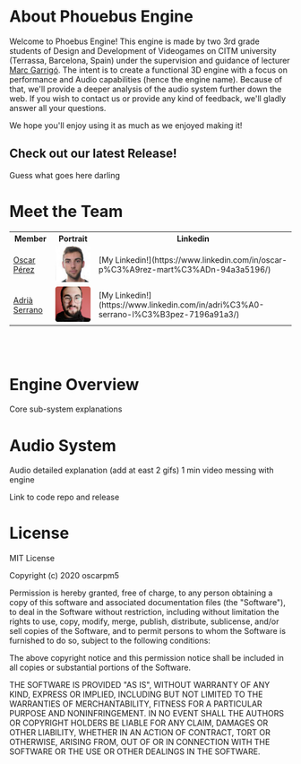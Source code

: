 # About Phouebus Engine
Welcome to Phoebus Engine! This engine is made by two 3rd grade students of Design and Development of Videogames on CITM university (Terrassa, Barcelona, Spain) under the supervision and guidance of lecturer [Marc Garrigó](https://www.linkedin.com/in/mgarrigo/?originalSubdomain=es).
The intent is to create a functional 3D engine with a focus on performance and Audio capabilities (hence the engine name). Because of that, we'll provide a deeper analysis of the audio system further down the web.
If you wish to contact us or provide any kind of feedback, we'll gladly answer all your questions.
    
We hope you'll enjoy using it as much as we enjoyed making it! 

## Check out our latest Release!
Guess what goes here darling

# Meet the Team

<table style="width:100%">
  <tr>
    <th>Member</th>
    <th>Portrait</th>
    <th>Linkedin</th>
  </tr>
  <tr>
    <tr>
    <td><a href="https://github.com/oscarpm5">Oscar Pérez</a></td>
    <td><img src="https://github.com/oscarpm5/Phoebus_Engine/blob/master/Phoebus_Engine/Game/Assets/our_pics/OPM.png" alt="Oscar" class="inline"></td>
     <td> [My Linkedin!](https://www.linkedin.com/in/oscar-p%C3%A9rez-mart%C3%ADn-94a3a5196/) </td>
    </tr>
    <tr>
    <td><a href="https://github.com/adriaserrano97">Adrià Serrano</a></td>
    <td><img src="https://github.com/oscarpm5/Phoebus_Engine/blob/master/Phoebus_Engine/Game/Assets/our_pics/ASL.png" alt="Adrià" class="inline"></td>
    <td> [My Linkedin!](https://www.linkedin.com/in/adri%C3%A0-serrano-l%C3%B3pez-7196a91a3/) </td>
</table>


<br><br>

# Engine Overview
Core sub-system explanations

# Audio System
Audio detailed explanation (add at east 2 gifs)
1 min video messing with engine


Link to code repo and release

# License
MIT License

Copyright (c) 2020 oscarpm5

Permission is hereby granted, free of charge, to any person obtaining a copy
of this software and associated documentation files (the "Software"), to deal
in the Software without restriction, including without limitation the rights
to use, copy, modify, merge, publish, distribute, sublicense, and/or sell
copies of the Software, and to permit persons to whom the Software is
furnished to do so, subject to the following conditions:

The above copyright notice and this permission notice shall be included in all
copies or substantial portions of the Software.

THE SOFTWARE IS PROVIDED "AS IS", WITHOUT WARRANTY OF ANY KIND, EXPRESS OR
IMPLIED, INCLUDING BUT NOT LIMITED TO THE WARRANTIES OF MERCHANTABILITY,
FITNESS FOR A PARTICULAR PURPOSE AND NONINFRINGEMENT. IN NO EVENT SHALL THE
AUTHORS OR COPYRIGHT HOLDERS BE LIABLE FOR ANY CLAIM, DAMAGES OR OTHER
LIABILITY, WHETHER IN AN ACTION OF CONTRACT, TORT OR OTHERWISE, ARISING FROM,
OUT OF OR IN CONNECTION WITH THE SOFTWARE OR THE USE OR OTHER DEALINGS IN THE
SOFTWARE.

